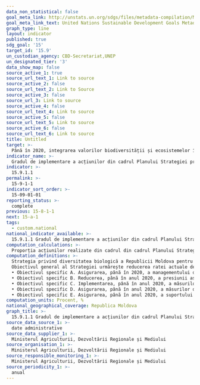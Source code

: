 ```yaml
---
data_non_statistical: false
goal_meta_link: http://unstats.un.org/sdgs/files/metadata-compilation/Metadata-Goal-15.pdf
goal_meta_link_text: United Nations Sustainable Development Goals Metadata (pdf 456kB)
graph_type: line
layout: indicator
published: true
sdg_goal: '15'
target_id: '15.9'
un_custodian_agency: CBD-Secretariat,UNEP
un_designated_tier: '3'
data_show_map: false
source_active_1: true
source_url_text_1: Link to source
source_active_2: false
source_url_text_2: Link to Source
source_active_3: false
source_url_3: Link to source
source_active_4: false
source_url_text_4: Link to source
source_active_5: false
source_url_text_5: Link to source
source_active_6: false
source_url_text_6: Link to source
title: Untitled
target: >-
  Până în 2020, integrarea valorilor biodiversității și ecosistemelor în planificarea națională și locală, procesele de dezvoltare, strategii și planurile de reducere a sărăciei
indicator_name: >-
  Gradul de implementare a acțiunilor din cadrul Planului Strategiei privind diversitatea biologică a Republicii Moldova pentru anii 2015-2020
indicator: >-
  15.9.1.1
permalink: >-
  15-9-1-1
indicator_sort_order: >-
  15-09-01-01
reporting_status: >-
  complete
previous: 15-8-1-1
next: 15-a-1
tags:
  - custom.national
national_indicator_available: >-
  15.9.1.1 Gradul de implementare a acțiunilor din cadrul Planului Strategiei privind diversitatea biologică a Republicii Moldova pentru anii 2015-2020
computation_calculations: >-
  Proporția acțiunilor realizate din cadrul din cadrul Planului Strategiei privind diversitatea biologică a Republicii Moldova pentru anii 2015-2020.
computation_definitions: >-
  Strategia privind diversitatea biologică a Republicii Moldova pentru anii 2015-2020 (în continuare – Strategie) reflectă starea actuală a diversității biologice a Republicii Moldova, tendințele modificării componentelor biodiversității, scopul și obiectivele activităților destinate protecției biodiversității.  Prin implementarea Strategiei vor fi   realizate, la nivel național, prevederile tratatelor internaționale la care Republica Moldova este parte, în special recomandările stipulate în Planul Strategic pentru Biodiversitate 2011-2020, inclusiv Obiectivele Aichi privind biodiversitatea, aprobate la Nagoya (Japonia) la Conferința Părților la CDB (2010), în Planul Strategic al Uniunii Europene pentru CDB până în anul 2020, etc.<br> 
  Obiectivul general al Strategiei urmărește reducerea ratei actuale de pierdere a biodiversității, ca o contribuție la reducerea sărăciei și ca beneficiu tuturor formelor de viață de pe pământ. <br> 
  • Obiectivul specific A. Asigurarea, până în 2020, a managementului durabil și a cadrului instituțional eficient în domeniul conservării diversității biologice;<br> 
  • Obiectivul specific B. Reducerea, până în anul 2020, a presiunii asupra diversității biologice, pentru asigurarea dezvoltării durabile;<br> 
  • Obiectivul specific C. Implementarea, până în anul 2020, a măsurilor de stopare a amenințărilor pentru biodiversitate;        <br> 
  • Obiectivul specific D. Asigurarea, până în anul 2020, a măsurilor de sporire a beneficiilor în urma utilizării resurselor naturale și a serviciilor ecosistemele;<br> 
  • Obiectivul specific E. Asigurarea, până în anul 2020, a suportului științific în domeniul conservării biodiversității, a accesului la informație și promovarea educației pentru dezvoltarea durabilă.
computation_units: Procent, %
national_geographical_coverage: Republica Moldova
graph_title: >-
  15.9.1.1 Gradul de implementare a acțiunilor din cadrul Planului Strategiei privind diversitatea biologică a Republicii Moldova pentru anii 2015-2020
source_data_source_1: >-
  date administrative
source_data_supplier_1: >-
  Ministerul Agriculturii, Dezvoltării Regionale și Mediului
source_organisation_1: >-
  Ministerul Agriculturii, Dezvoltării Regionale și Mediului
source_responsible_monitoring_1: >-
  Ministerul Agriculturii, Dezvoltării Regionale și Mediului
source_periodicity_1: >-
  anual
---
```

